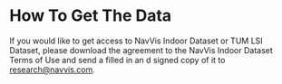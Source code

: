 # How To Get The Data
If you would like to get access to NavVis Indoor Dataset or TUM LSI Dataset, please download the agreement to the NavVis Indoor Dataset Terms of Use and send a filled in an    d signed copy of it to research@navvis.com.
